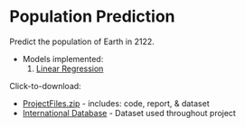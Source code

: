# Population Prediction

Predict the population of Earth in 2122.

- Models implemented:
   1. [Linear Regression](https://github.com/luisegarduno/MachineLearning_Projects/tree/master/Population%20Prediction/LR_Notebook.ipynb)

Click-to-download:
- [ProjectFiles.zip](https://github.com/luisegarduno/MachineLearning_Projects/tree/master/Population%20Prediction/Submission/ProjectFiles.zip) - includes: code, report, & dataset
- [International Database](https://www2.census.gov/programs-surveys/international-programs/about/idb/idbzip.zip) - Dataset used throughout project
